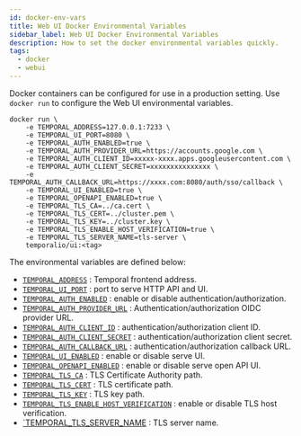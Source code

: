 ```yaml
---
id: docker-env-vars
title: Web UI Docker Environmental Variables
sidebar_label: Web UI Docker Environmental Variables
description: How to set the docker environmental variables quickly.
tags:
  - docker
  - webui
---
```


Docker containers can be configured for use in a production setting.
Use `docker run` to configure the Web UI environmental variables.

```
docker run \
    -e TEMPORAL_ADDRESS=127.0.0.1:7233 \
    -e TEMPORAL_UI_PORT=8080 \
    -e TEMPORAL_AUTH_ENABLED=true \
    -e TEMPORAL_AUTH_PROVIDER_URL=https://accounts.google.com \
    -e TEMPORAL_AUTH_CLIENT_ID=xxxxx-xxxx.apps.googleusercontent.com \
    -e TEMPORAL_AUTH_CLIENT_SECRET=xxxxxxxxxxxxxxx \
    -e TEMPORAL_AUTH_CALLBACK_URL=https://xxxx.com:8080/auth/sso/callback \
    -e TEMPORAL_UI_ENABLED=true \
    -e TEMPORAL_OPENAPI_ENABLED=true \
    -e TEMPORAL_TLS_CA=../ca.cert \
    -e TEMPORAL_TLS_CERT=../cluster.pem \
    -e TEMPORAL_TLS_KEY=../cluster.key \
    -e TEMPORAL_TLS_ENABLE_HOST_VERIFICATION=true \
    -e TEMPORAL_TLS_SERVER_NAME=tls-server \
    temporalio/ui:<tag>
```

The environmental variables are defined below:

- [`TEMPORAL_ADDRESS`](#temporal-address) : Temporal frontend address.
- [`TEMPORAL_UI_PORT`](#temporal-ui-port) : port to serve HTTP API and UI.
- [`TEMPORAL_AUTH_ENABLED`](#temporal-auth-enabled) : enable or disable authentication/authorization.
- [`TEMPORAL_AUTH_PROVIDER_URL`](#temporal-auth-provider-url) : Authentication/authorization OIDC provider URL.
- [`TEMPORAL_AUTH_CLIENT_ID`](#temporal-auth-client-id) : authentication/authorization client ID.
- [`TEMPORAL_AUTH_CLIENT_SECRET`](#temporal-auth-client-secret) : authentication/authorization client secret.
- [`TEMPORAL_AUTH_CALLBACK_URL`](#temporal-auth-callback-url) : authentication/authorization callback URL.
- [`TEMPORAL_UI_ENABLED`](#temporal-ui-enabled) : enable or disable serve UI.
- [`TEMPORAL_OPENAPI_ENABLED`](#temporal-openapi-enabled) : enable or disable serve open API UI.
- [`TEMPORAL_TLS_CA`](#temporal-tls-ca) : TLS Certificate Authority path.
- [`TEMPORAL_TLS_CERT`](#temporal-tls-cert) : TLS certificate path.
- [`TEMPORAL_TLS_KEY`](#temporal-tls-key) : TLS key path.
- [`TEMPORAL_TLS_ENABLE_HOST_VERIFICATION`](temporal-tls-enable-host-verification) : enable or disable TLS host verification.
- [`TEMPORAL_TLS_SERVER_NAME](#temporal-tls-server-name) : TLS server name.
